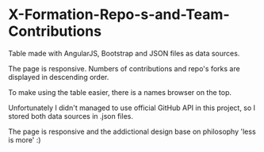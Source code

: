 # X-Formation-Repo-s-and-Team-Contributions
Table made with AngularJS, Bootstrap and JSON files as data sources.

The page is responsive. Numbers of contributions and repo's forks are displayed in descending order. 

To make using the table easier, there is a names browser on the top.

Unfortunately I didn't managed to use official GitHub API in this project, so I stored both data sources in .json files.

The page is responsive and the addictional design base on philosophy 'less is more' :)
